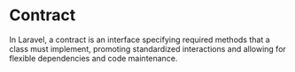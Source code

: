 # Contract
In Laravel, a contract is an interface specifying required methods that a class must implement, promoting standardized interactions and allowing for flexible dependencies and code maintenance.

